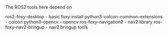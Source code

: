 The ROS2 tools here depend on

ros2-foxy-desktop - basic foxy install
python3-colcon-common-extensions - colcon
python3-opencv - opencv
ros-foxy-navigation2 - nav2 library
ros-foxy-nav2-bringup - nav2 bringup tools


